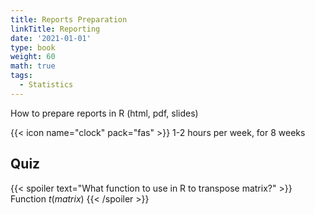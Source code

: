 ```yaml
---
title: Reports Preparation
linkTitle: Reporting
date: '2021-01-01'
type: book
weight: 60
math: true
tags:
  - Statistics
---
```


How to prepare reports in R (html, pdf, slides)

<!--more-->

{{< icon name="clock" pack="fas" >}} 1-2 hours per week, for 8 weeks


## Quiz

{{< spoiler text="What function to use in R to transpose matrix?" >}}
Function $t(matrix)$
{{< /spoiler >}}


